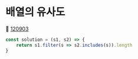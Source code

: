 # 배열의 유사도
🔗 <a href="https://school.programmers.co.kr/learn/courses/30/lessons/120903">120903</a>

```javascript
const solution = (s1, s2) => {
    return s1.filter(s => s2.includes(s)).length
}
```
